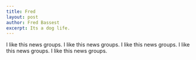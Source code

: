 ```yaml
---
title: Fred
layout: post
author: Fred Bassest
excerpt: Its a dog life.
---
```


I like this news groups.
I like this news groups.
I like this news groups.
I like this news groups.
I like this news groups.

